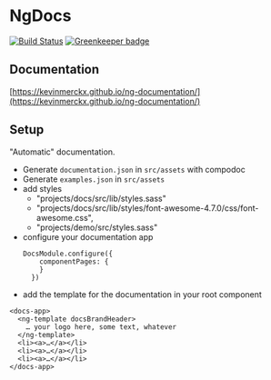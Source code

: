 # NgDocs

[![Build Status](https://travis-ci.org/kevinmerckx/ng-documentation.svg?branch=develop)](https://travis-ci.org/kevinmerckx/ng-documentation)
[![Greenkeeper badge](https://badges.greenkeeper.io/kevinmerckx/ng-documentation.svg)](https://greenkeeper.io/)

## Documentation

[https://kevinmerckx.github.io/ng-documentation/](https://kevinmerckx.github.io/ng-documentation/)

## Setup

"Automatic" documentation.

* Generate `documentation.json` in `src/assets` with compodoc
* Generate `examples.json` in `src/assets`
* add styles
  * "projects/docs/src/lib/styles.sass"
  * "projects/docs/src/lib/styles/font-awesome-4.7.0/css/font-awesome.css",
  * "projects/demo/src/styles.sass"
* configure your documentation app
  ```
  DocsModule.configure({
      componentPages: {
      }
    })
  ```
* add the template for the documentation in your root component
```
<docs-app>
  <ng-template docsBrandHeader>
    … your logo here, some text, whatever
  </ng-template>
  <li><a>…</a></li>
  <li><a>…</a></li>
  <li><a>…</a></li>
</docs-app>

```
